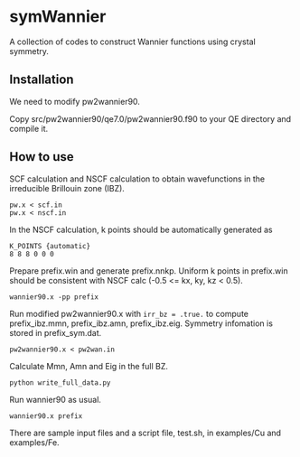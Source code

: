 # symWannier

A collection of codes to construct Wannier functions using crystal symmetry.

## Installation

We need to modify pw2wannier90.

Copy src/pw2wannier90/qe7.0/pw2wannier90.f90 to your QE directory and compile it.

## How to use

SCF calculation and NSCF calculation to obtain wavefunctions in the irreducible Brillouin zone (IBZ).
```
pw.x < scf.in
pw.x < nscf.in
```
In the NSCF calculation, k points should be automatically generated as
```
K_POINTS {automatic}
8 8 8 0 0 0
```
Prepare prefix.win and generate prefix.nnkp. Uniform k points in prefix.win should be consistent with NSCF calc (-0.5 <= kx, ky, kz < 0.5). 
```
wannier90.x -pp prefix
```
Run modified pw2wannier90.x with ```irr_bz = .true.``` to compute prefix_ibz.mmn, prefix_ibz.amn, prefix_ibz.eig. Symmetry infomation is stored in prefix_sym.dat.
```
pw2wannier90.x < pw2wan.in
```
Calculate Mmn, Amn and Eig in the full BZ.
```
python write_full_data.py 
```
Run wannier90 as usual.
```
wannier90.x prefix
```

There are sample input files and a script file, test.sh, in examples/Cu and examples/Fe.


